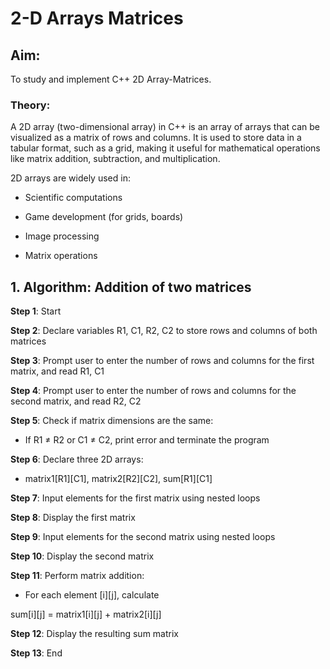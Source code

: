 # 2-D Arrays Matrices

## Aim:

To study and implement C++ 2D Array-Matrices.

### Theory:

A 2D array (two-dimensional array) in C++ is an array of arrays that can be visualized as a matrix of rows and columns. 
It is used to store data in a tabular format, such as a grid, making it useful for mathematical operations like matrix addition, subtraction, and multiplication.

2D arrays are widely used in:

- Scientific computations

- Game development (for grids, boards)

- Image processing

- Matrix operations

## 1. Algorithm: Addition of two matrices

**Step 1**: Start

**Step 2**: Declare variables R1, C1, R2, C2 to store rows and columns of both matrices

**Step 3**: Prompt user to enter the number of rows and columns for the first matrix, and read R1, C1

**Step 4**: Prompt user to enter the number of rows and columns for the second matrix, and read R2, C2

**Step 5**: Check if matrix dimensions are the same:

- If R1 ≠ R2 or C1 ≠ C2, print error and terminate the program

**Step 6**: Declare three 2D arrays:

- matrix1[R1][C1], matrix2[R2][C2], sum[R1][C1]

**Step 7**: Input elements for the first matrix using nested loops

**Step 8**: Display the first matrix

**Step 9**: Input elements for the second matrix using nested loops

**Step 10**: Display the second matrix

**Step 11**: Perform matrix addition:

- For each element [i][j], calculate

sum[i][j] = matrix1[i][j] + matrix2[i][j]

**Step 12**: Display the resulting sum matrix

**Step 13**: End
